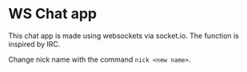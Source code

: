 # WS Chat app 
This chat app is made using websockets via socket.io. The function is inspired by IRC.

Change nick name with the command `nick <new name>`.
